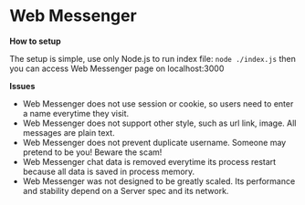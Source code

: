 Web Messenger
===

**How to setup**

The setup is simple, use only Node.js to run index file: `node ./index.js` then you can access Web Messenger page on localhost:3000

**Issues**
- Web Messenger does not use session or cookie, so users need to enter a name everytime they visit.
- Web Messenger does not support other style, such as url link, image. All messages are plain text.
- Web Messenger does not prevent duplicate username. Someone may pretend to be you! Beware the scam!
- Web Messenger chat data is removed everytime its process restart because all data is saved in process memory.
- Web Messenger was not designed to be greatly scaled. Its performance and stability depend on a Server spec and its network. 